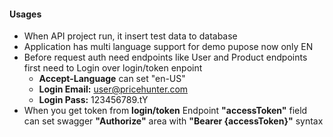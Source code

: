 #### Usages
* When API project run, it insert test data to database
* Application has multi language support for demo pupose now only EN
* Before request auth need endpoints like User and Product endpoints first need to Login over login/token enpoint
    * **Accept-Language** can set "en-US"
    * **Login Email:** user@pricehunter.com
    * **Login Pass:** 123456789.tY
* When you get token from **login/token** Endpoint **"accessToken"** field can set swagger **"Authorize"** area with **"Bearer {accessToken}"** syntax

